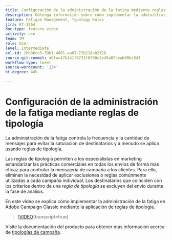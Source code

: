 ```yaml
---
title: Configuración de la administración de la fatiga mediante reglas de tipología en Adobe Campaign Classic
description: Obtenga información sobre cómo implementar la administración de la fatiga mediante la aplicación de reglas de tipología.
feature: Fatigue Management, Typology Rules
jira: KT-1564
doc-type: feature video
activity: use
team: TM
role: User
level: Intermediate
exl-id: 1bb86ce5-39b1-4081-aa63-72b218a02f28
source-git-commit: a6fac47b141f8731f8798c2e45a87ceab08bc54f
workflow-type: tm+mt
source-wordcount: '134'
ht-degree: 44%

---
```


# Configuración de la administración de la fatiga mediante reglas de tipología

La administración de la fatiga controla la frecuencia y la cantidad de mensajes para evitar la saturación de destinatarios y a menudo se aplica usando reglas de tipología.

Las reglas de tipología permiten a los especialistas en marketing estandarizar las prácticas comerciales en todas los envíos de forma más eficaz para controlar la mensajería de campaña a los clientes. Para ello, eliminan la necesidad de aplicar exclusiones o reglas comúnmente utilizadas a cada campaña individual. Los destinatarios que coinciden con los criterios dentro de una *regla de tipología* se excluyen del envío durante la fase de análisis.

En este vídeo se explica cómo implementar la administración de la fatiga en Adobe Campaign Classic mediante la aplicación de reglas de tipología.

>[!VIDEO](https://video.tv.adobe.com/v/27519?quality=12&learn=on&captions=spa){transcript=true}

Visite la documentación del producto para obtener más información acerca de [tipologías de campaña](https://experienceleague.adobe.com/docs/campaign-classic/using/orchestrating-campaigns/campaign-optimization/about-campaign-typologies.html?lang=es).
